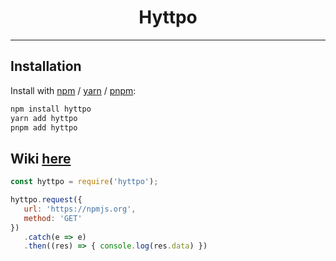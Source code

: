 <div align="center">
   <h1>Hyttpo</h1>
</div>

---

## Installation

Install with [npm](https://www.npmjs.com/) / [yarn](https://yarnpkg.com) / [pnpm](https://pnpm.js.org/):

```sh
npm install hyttpo
yarn add hyttpo
pnpm add hyttpo
```

## Wiki [here](https://github.com/Garlic-Team/hyttpo/wiki)
```js
const hyttpo = require('hyttpo');

hyttpo.request({
   url: 'https://npmjs.org',
   method: 'GET'
})
   .catch(e => e)
   .then((res) => { console.log(res.data) })
```
